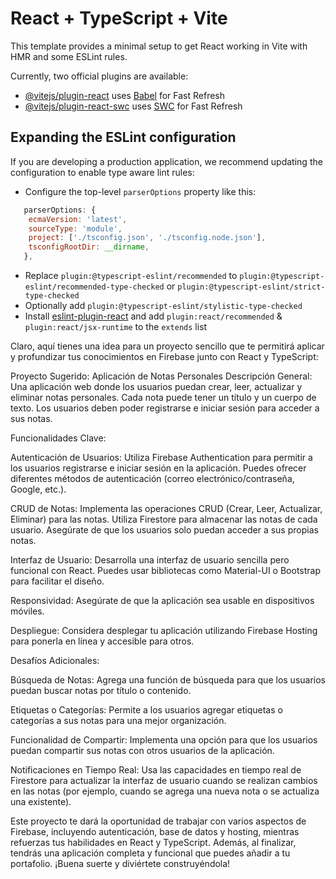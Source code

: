 # React + TypeScript + Vite

This template provides a minimal setup to get React working in Vite with HMR and some ESLint rules.

Currently, two official plugins are available:

- [@vitejs/plugin-react](https://github.com/vitejs/vite-plugin-react/blob/main/packages/plugin-react/README.md) uses [Babel](https://babeljs.io/) for Fast Refresh
- [@vitejs/plugin-react-swc](https://github.com/vitejs/vite-plugin-react-swc) uses [SWC](https://swc.rs/) for Fast Refresh

## Expanding the ESLint configuration

If you are developing a production application, we recommend updating the configuration to enable type aware lint rules:

- Configure the top-level `parserOptions` property like this:

```js
   parserOptions: {
    ecmaVersion: 'latest',
    sourceType: 'module',
    project: ['./tsconfig.json', './tsconfig.node.json'],
    tsconfigRootDir: __dirname,
   },
```

- Replace `plugin:@typescript-eslint/recommended` to `plugin:@typescript-eslint/recommended-type-checked` or `plugin:@typescript-eslint/strict-type-checked`
- Optionally add `plugin:@typescript-eslint/stylistic-type-checked`
- Install [eslint-plugin-react](https://github.com/jsx-eslint/eslint-plugin-react) and add `plugin:react/recommended` & `plugin:react/jsx-runtime` to the `extends` list



Claro, aquí tienes una idea para un proyecto sencillo que te permitirá aplicar y profundizar tus conocimientos en Firebase junto con React y TypeScript:

Proyecto Sugerido: Aplicación de Notas Personales
Descripción General:
Una aplicación web donde los usuarios puedan crear, leer, actualizar y eliminar notas personales. Cada nota puede tener un título y un cuerpo de texto. Los usuarios deben poder registrarse e iniciar sesión para acceder a sus notas.

Funcionalidades Clave:

Autenticación de Usuarios: Utiliza Firebase Authentication para permitir a los usuarios registrarse e iniciar sesión en la aplicación. Puedes ofrecer diferentes métodos de autenticación (correo electrónico/contraseña, Google, etc.).

CRUD de Notas: Implementa las operaciones CRUD (Crear, Leer, Actualizar, Eliminar) para las notas. Utiliza Firestore para almacenar las notas de cada usuario. Asegúrate de que los usuarios solo puedan acceder a sus propias notas.

Interfaz de Usuario: Desarrolla una interfaz de usuario sencilla pero funcional con React. Puedes usar bibliotecas como Material-UI o Bootstrap para facilitar el diseño.

Responsividad: Asegúrate de que la aplicación sea usable en dispositivos móviles.

Despliegue: Considera desplegar tu aplicación utilizando Firebase Hosting para ponerla en línea y accesible para otros.

Desafíos Adicionales:

Búsqueda de Notas: Agrega una función de búsqueda para que los usuarios puedan buscar notas por título o contenido.

Etiquetas o Categorías: Permite a los usuarios agregar etiquetas o categorías a sus notas para una mejor organización.

Funcionalidad de Compartir: Implementa una opción para que los usuarios puedan compartir sus notas con otros usuarios de la aplicación.

Notificaciones en Tiempo Real: Usa las capacidades en tiempo real de Firestore para actualizar la interfaz de usuario cuando se realizan cambios en las notas (por ejemplo, cuando se agrega una nueva nota o se actualiza una existente).

Este proyecto te dará la oportunidad de trabajar con varios aspectos de Firebase, incluyendo autenticación, base de datos y hosting, mientras refuerzas tus habilidades en React y TypeScript. Además, al finalizar, tendrás una aplicación completa y funcional que puedes añadir a tu portafolio. ¡Buena suerte y diviértete construyéndola!